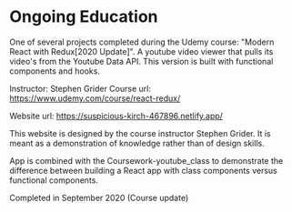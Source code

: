 # Ongoing Education
One of several projects completed during the Udemy course: "Modern React with Redux[2020 Update]".
A youtube video viewer that pulls its video's from the Youtube Data API. This version is built with functional components and hooks. 

Instructor: Stephen Grider
Course url: https://www.udemy.com/course/react-redux/

Website url: https://suspicious-kirch-467896.netlify.app/

This website is designed by the course instructor Stephen Grider. It is meant as a demonstration of knowledge rather than of design skills. 
  
App is combined with the Coursework-youtube_class to demonstrate the difference between building a React app with class components versus functional components. 
  
Completed in September 2020 (Course update)
